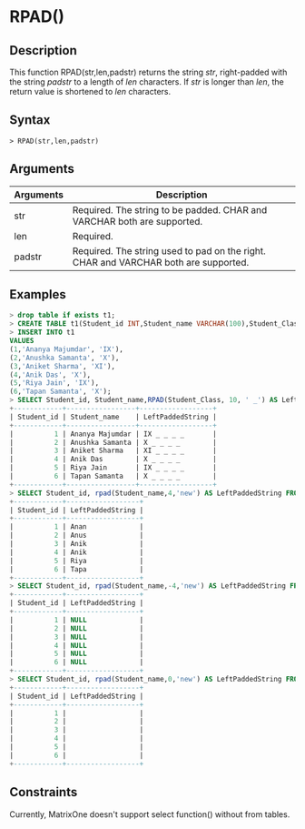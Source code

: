 # **RPAD()**

## **Description**

This function RPAD(str,len,padstr) returns the string *str*, right-padded with the string *padstr* to a length of *len* characters. If *str* is longer than *len*, the return value is shortened to *len* characters.

## **Syntax**

```
> RPAD(str,len,padstr)
```

## **Arguments**

|  Arguments   | Description  |
|  ----  | ----  |
| str | Required.  The string to be padded. CHAR and VARCHAR both are supported.|
| len | Required.  |
| padstr | Required. The string used to pad on the right. CHAR and VARCHAR both are supported.|

## **Examples**

```sql
> drop table if exists t1;
> CREATE TABLE t1(Student_id INT,Student_name VARCHAR(100),Student_Class CHAR(20));
> INSERT INTO t1
VALUES
(1,'Ananya Majumdar', 'IX'),
(2,'Anushka Samanta', 'X'),
(3,'Aniket Sharma', 'XI'),
(4,'Anik Das', 'X'),
(5,'Riya Jain', 'IX'),
(6,'Tapan Samanta', 'X');
> SELECT Student_id, Student_name,RPAD(Student_Class, 10, ' _') AS LeftPaddedString FROM t1;
+------------+-----------------+------------------+
| Student_id | Student_name    | LeftPaddedString |
+------------+-----------------+------------------+
|          1 | Ananya Majumdar | IX _ _ _ _       |
|          2 | Anushka Samanta | X _ _ _ _        |
|          3 | Aniket Sharma   | XI _ _ _ _       |
|          4 | Anik Das        | X _ _ _ _        |
|          5 | Riya Jain       | IX _ _ _ _       |
|          6 | Tapan Samanta   | X _ _ _ _        |
+------------+-----------------+------------------+
> SELECT Student_id, rpad(Student_name,4,'new') AS LeftPaddedString FROM t1;
+------------+------------------+
| Student_id | LeftPaddedString |
+------------+------------------+
|          1 | Anan             |
|          2 | Anus             |
|          3 | Anik             |
|          4 | Anik             |
|          5 | Riya             |
|          6 | Tapa             |
+------------+------------------+
> SELECT Student_id, rpad(Student_name,-4,'new') AS LeftPaddedString FROM t1;
+------------+------------------+
| Student_id | LeftPaddedString |
+------------+------------------+
|          1 | NULL             |
|          2 | NULL             |
|          3 | NULL             |
|          4 | NULL             |
|          5 | NULL             |
|          6 | NULL             |
+------------+------------------+
> SELECT Student_id, rpad(Student_name,0,'new') AS LeftPaddedString FROM t1;
+------------+------------------+
| Student_id | LeftPaddedString |
+------------+------------------+
|          1 |                  |
|          2 |                  |
|          3 |                  |
|          4 |                  |
|          5 |                  |
|          6 |                  |
+------------+------------------+
```

## Constraints

Currently, MatrixOne doesn't support select function() without from tables.
